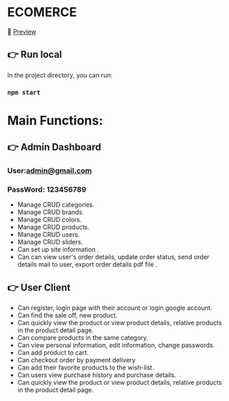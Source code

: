 # ECOMERCE

🔗 [Preview](https://ecomerce-shop.vercel.app/)

## 👉 Run local

In the project directory, you can run:

### `npm start`

# Main Functions:

## 👉 Admin Dashboard

### User:admin@gmail.com

### PassWord: 123456789

- Manage CRUD categories.
- Manage CRUD brands.
- Manage CRUD colors.
- Manage CRUD products.
- Manage CRUD users.
- Manage CRUD sliders.
- Can set up site information .
- Can can view user's order details, update order status, send order details mail to user, export order details pdf file .
## 👉 User Client
- Can register, login page with their account or login google account.
- Can find the sale off, new product.
- Can  quickly view the product or view product details, relative products  in the product detail page.
- Can compare products in the same category.
- Can view personal information, edit information, change passwords.
- Can add product to cart.
- Can checkout order by  payment delivery
- Can add their favorite products to the wish-list.
- Can users view purchase history and purchase details.
- Can quickly view the product or view product details, relative products in the product detail page.
